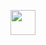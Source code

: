 <p align="center">
	<img height="40" src="https://github.com/user-attachments/assets/bd26b554-fe19-425c-ba40-5a1cbe088bd4">
</p>

 
